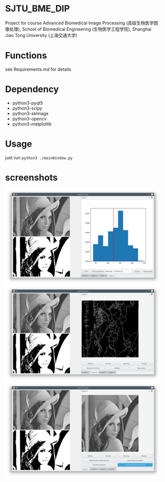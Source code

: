 # SJTU_BME_DIP
Project for course Advanced Biomedical Image Processing (高级生物医学图像处理), 
School of Biomedical Engineering (生物医学工程学院), 
Shanghai Jiao Tong University (上海交通大学)

# Functions
see Requirements.md for details

# Dependency
* python3-pyqt5
* python3-scipy
* python3-skimage
* python3-opencv
* python3-matplotlib

# Usage
just run `python3 ./mainWindow.py`

# screenshots
![project1](screenshots/project1.png "Project1 Screenshots")
![project3](screenshots/project3.png "Project3 Screenshots")
![project4](screenshots/project4.png "Project4 Screenshots")
